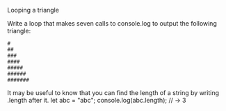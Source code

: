 Looping a triangle

Write a loop that makes seven calls to console.log to output the following
triangle:

```
#
##
###
####
#####
######
#######
```


It may be useful to know that you can find the length of a string by writing
.length after it.
let abc = "abc";
console.log(abc.length);
// → 3
